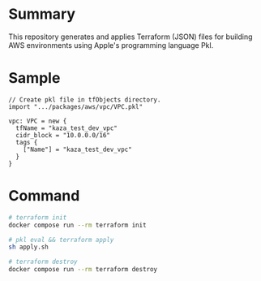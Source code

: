 # Summary
This repository generates and applies Terraform (JSON) files for building AWS environments using Apple's programming language Pkl.

# Sample
```pkl
// Create pkl file in tfObjects directory.
import ".../packages/aws/vpc/VPC.pkl"

vpc: VPC = new {
  tfName = "kaza_test_dev_vpc"
  cidr_block = "10.0.0.0/16"
  tags {
    ["Name"] = "kaza_test_dev_vpc"
  }
}
```

# Command
```bash
# terraform init
docker compose run --rm terraform init

# pkl eval && terraform apply
sh apply.sh

# terraform destroy
docker compose run --rm terraform destroy
```